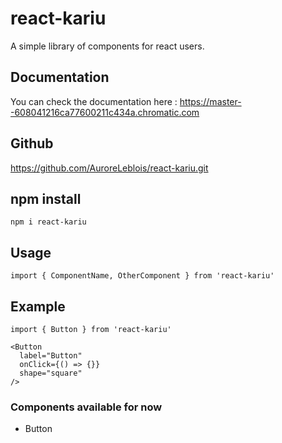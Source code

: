 
# react-kariu
A simple library of components for react users.

## Documentation

You can check the documentation here :
https://master--608041216ca77600211c434a.chromatic.com

## Github

https://github.com/AuroreLeblois/react-kariu.git

## npm install

```
npm i react-kariu
```

## Usage

```
import { ComponentName, OtherComponent } from 'react-kariu'
```

## Example
```
import { Button } from 'react-kariu'

<Button
  label="Button"
  onClick={() => {}}
  shape="square"
/>

```

### Components available for now
- Button
